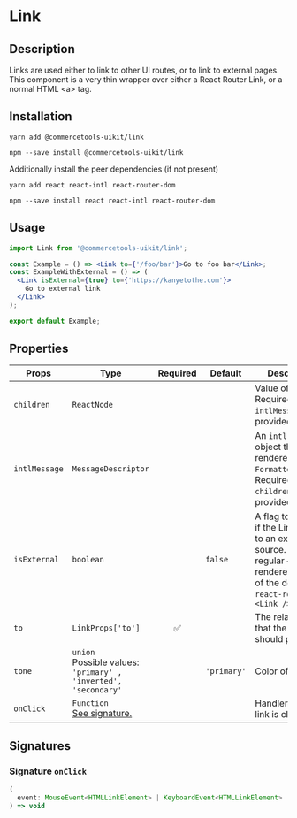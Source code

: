 <!-- THIS IS AN AUTOGENERATED FILE. DO NOT EDIT THIS FILE DIRECTLY. -->
<!-- This file is created by the `yarn generate-readme` script. -->

# Link

## Description

Links are used either to link to other UI routes, or to link to external pages. This component is a very thin wrapper over either a React Router Link, or a normal HTML \<a> tag.

## Installation

```
yarn add @commercetools-uikit/link
```

```
npm --save install @commercetools-uikit/link
```

Additionally install the peer dependencies (if not present)

```
yarn add react react-intl react-router-dom
```

```
npm --save install react react-intl react-router-dom
```

## Usage

```jsx
import Link from '@commercetools-uikit/link';

const Example = () => <Link to={'/foo/bar'}>Go to foo bar</Link>;
const ExampleWithExternal = () => (
  <Link isExternal={true} to={'https://kanyetothe.com'}>
    Go to external link
  </Link>
);

export default Example;
```

## Properties

| Props         | Type                                                                   | Required | Default     | Description                                                                                                                                                          |
| ------------- | ---------------------------------------------------------------------- | :------: | ----------- | -------------------------------------------------------------------------------------------------------------------------------------------------------------------- |
| `children`    | `ReactNode`                                                            |          |             | Value of the link.&#xA;<br />&#xA;Required if `intlMessage` is not provided.                                                                                         |
| `intlMessage` | `MessageDescriptor`                                                    |          |             | An `intl` message object that will be rendered with `FormattedMessage`.&#xA;<br />&#xA;Required if `children` is not provided.                                       |
| `isExternal`  | `boolean`                                                              |          | `false`     | A flag to indicate if the Link points to an external source.&#xA;<bt />&#xA;If `true`, a regular `<a>` is rendered instead of the default `react-router`s `<Link />` |
| `to`          | `LinkProps['to']`                                                      |    ✅    |             | The relative URL that the Link should point to.                                                                                                                      |
| `tone`        | `union`<br/>Possible values:<br/>`'primary' , 'inverted', 'secondary'` |          | `'primary'` | Color of the link                                                                                                                                                    |
| `onClick`     | `Function`<br/>[See signature.](#signature-onClick)                    |          |             | Handler when the link is clicked.                                                                                                                                    |

## Signatures

### Signature `onClick`

```ts
(
  event: MouseEvent<HTMLLinkElement> | KeyboardEvent<HTMLLinkElement>
) => void
```
